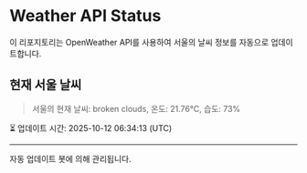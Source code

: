 
# Weather API Status

이 리포지토리는 OpenWeather API를 사용하여 서울의 날씨 정보를 자동으로 업데이트합니다.

## 현재 서울 날씨
> 서울의 현재 날씨: broken clouds, 온도: 21.76°C, 습도: 73%

⏳ 업데이트 시간: 2025-10-12 06:34:13 (UTC)

---
자동 업데이트 봇에 의해 관리됩니다.
